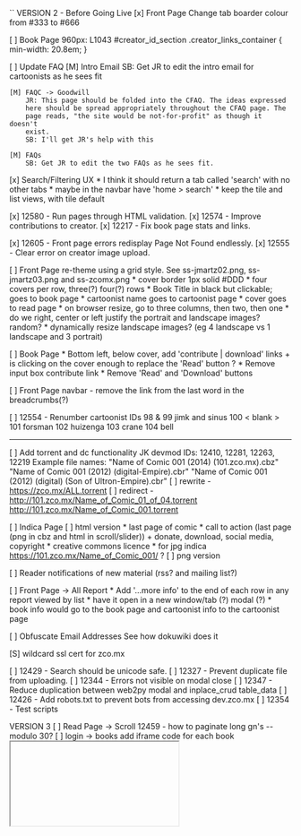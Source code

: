 ``
VERSION 2 - Before Going Live
[x] Front Page
    Change tab boarder colour from #333 to #666

[ ] Book Page
    960px: L1043
    #creator_id_section .creator_links_container { min-width: 20.8em; }

[ ] Update FAQ
    [M] Intro Email
        SB: Get JR to edit the intro email for cartoonists as he sees fit

    [M] FAQC -> Goodwill
        JR: This page should be folded into the CFAQ. The ideas expressed
        here should be spread appropriately throughout the CFAQ page. The
        page reads, "the site would be not-for-profit" as though it doesn't
        exist.
        SB: I'll get JR's help with this

    [M] FAQs
        SB: Get JR to edit the two FAQs as he sees fit.

[x] Search/Filtering UX
    * I think it should return a tab called 'search' with no other tabs
    * maybe in the navbar have 'home > search'
    * keep the tile and list views, with tile default

[x] 12580 - Run pages through HTML validation.
[x] 12574 - Improve contributions to creator.
[x] 12217 - Fix book page stats and links.

[x] 12605 - Front page errors redisplay Page Not Found endlessly.
[x] 12555 - Clear error on creator image upload.

[ ] Front Page
    re-theme using a grid style.  See ss-jmartz02.png, ss-jmartz03.png and ss-zcomx.png
    * cover border 1px solid #DDD
    * four covers per row, three(?) four(?) rows
    * Book Title in black but clickable; goes to book page
    * cartoonist name goes to cartoonist page
    * cover goes to read page
    * on browser resize, go to three columns, then two, then one
    * do we right, center or left justify the portrait and landscape images?  random?
    * dynamically resize landscape images?  (eg 4 landscape vs 1 landscape and 3 portrait)

[ ] Book Page
    * Bottom left, below cover, add 'contribute | download' links
        + is clicking on the cover enough to replace the 'Read' button ?
    * Remove input box contribute link
    * Remove 'Read' and 'Download' buttons

[ ] Front Page
    navbar - remove the link from the last word in the breadcrumbs(?)

[ ] 12554 - Renumber cartoonist IDs
    98 & 99 jimk and sinus
    100 < blank >
    101 forsman
    102 huizenga
    103 crane
    104 bell

----
[ ] Add torrent and dc functionality
    JK devmod IDs: 12410, 12281, 12263, 12219
    Example file names:
    "Name of Comic 001 (2014) (101.zco.mx).cbz"
    "Name of Comic 001 (2012) (digital-Empire).cbr"
    "Name of Comic 001 (2012) (digital) (Son of Ultron-Empire).cbr"
    [ ] rewrite - https://zco.mx/ALL.torrent
    [ ] redirect - http://101.zco.mx/Name_of_Comic_01_of_04.torrent http://101.zco.mx/Name_of_Comic_001.torrent

[ ] Indica Page
    [ ] html version
        * last page of comic
        * call to action (last page (png in cbz and html in scroll/slider))
            + donate, download, social media, copyright
        * creative commons licence
        * for jpg indica https://101.zco.mx/Name_of_Comic_001/  ?
    [ ] png version

[ ] Reader notifications of new material (rss? and mailing list?)

[ ] Front Page -> All Report
    * Add '...more info' to the end of each row in any report viewed by list
    * have it open in a new window/tab (?)  modal (?)
    * book info would go to the book page and cartoonist info to the cartoonist page

[ ] Obfuscate Email Addresses
    See how dokuwiki does it

[S] wildcard ssl cert for zco.mx

[ ] 12429 - Search should be unicode safe.
[ ] 12327 - Prevent duplicate file from uploading.
[ ] 12344 - Errors not visible on modal close
[ ] 12347 - Reduce duplication between web2py modal and inplace_crud table_data
[ ] 12426 - Add robots.txt to prevent bots from accessing dev.zco.mx
[ ] 12354 - Test scripts

VERSION 3
[ ] Read Page -> Scroll
    12459 - how to paginate long gn's -- modulo 30?
[ ] login -> books
    add iframe code for each book
    <embed/>
    <iframe/>
    SB 2014-08-29 11:24  This needs more thought
[O] Mature Content icon
[ ] Check for duplicate file/book names
[ ] knowledge base
    Broad examples:
    [ ] Scanning and Photoshop howto's
    [ ] Howto Create a Minicomic
    [ ] What is a risograph?
    [ ] Different styles of book printing
        [ ] maybe a list of printers and approximate pricing

[ ] Url checker
[ ] login -> books page - paginate 'released' and 'ongoing' books
[ ] Copyright material
    DMCA / C&D disclaimer button would work
[ ] Social media links other than on the indica ??
[ ] Tags (kids, by genre ??)
[ ] Creator page -> Links to Cartoonist Articles/interviews?
[ ] Book page -> Links to Book Reviews ?
[ ] Front Page
    reports - by month? by year?
[ ] Read Page
    Keyboard control for slider - L, R (and maybe U for back to artist page)
    Navigate with mouse scroll as well
    http://geekwagon.net/projects/xkcd1190/
    h-scroll - http://danielschafferbrooklyncomics.com/books/uncategorized/all-you-need/
[ ] 12539 - Create aliases when users change their name
    jane smith -> id: 999 -> zco.mx/jane_smith
    ## name change
    jane smith jones -> id: 999 -> zco.mx/jane_smith_jones
    jane smith -> id: 999 -> zco.mx/jane_smith_jones

    We should likely create a check to alert when this happens because
    1) the cartoonist could generate a ton of aliases
    2) the cartoonist could masquerade (fraud) as another cartoonist

[ ] 12558 - Modularly return creator name
[ ] Front Page -> 12560 - store attributes in session and reuse

IDEAS
[ ] bug/feature tracker
    * public or developer only?
    * vote up/down
    * github's issue tracker?
    * does this need a separate page?  link in the footer?

[s] Creative Commons Licence
    http://wiki.creativecommons.org/Frequently_Asked_Questions#How_should_I_decide_which_license_to_choose.3F
    https://creativecommons.org/licenses/by-nc/4.0/     ## Attribution-NonCommercial 4.0 International (CC BY-NC 4.0)
    (c) All Rights Reserved
    by-nc-nd
    by-nd
    by-nc
    by
    by-nc-sa
    by-sa

[ ] Is re-releasing released books a problem?
    * use the upload modal with any read-only fields
    * update a version number on the indica?

[ ] Front Page - Add 'download' report
    downloading all.torrent gives +1 to all books
    downloading cartoonist.torrent gives +1 to all that cartoonist's books
[ ] How best to use the front page?

[-] Guided view using Perfect Viewer ?
    The main dev, Lin Rookie (rookiestudio@gmail.com), suggests guided view is
    possible with opencv but he believes the feature is not useful and it is a
    low priority.  He said the source is closed and he does not take bounties
    towards new features.

[ ] bio and book description - wikipedia api?
    https://github.com/goldsmith/Wikipedia          ## wikipedia api

[ ] user comments? - disqus api? reddit api?
    * creators choose comments to form a digital letters page?
[ ] how best to promote micro-publisher and things like the Muster List
[ ] site for original art?
[ ] youtube/google hangout - drawing of a page live ?
``
# vim:set ft=dm:
